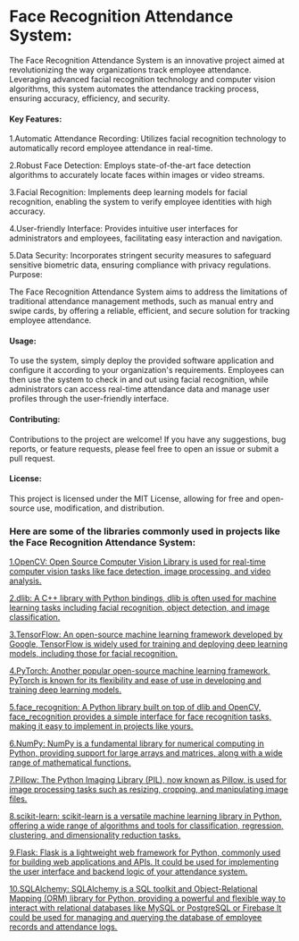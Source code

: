 <h1>Face Recognition Attendance System:</h1>

The Face Recognition Attendance System is an innovative project aimed at revolutionizing the way organizations track employee attendance. Leveraging advanced facial recognition technology and computer vision algorithms, this system automates the attendance tracking process, ensuring accuracy, efficiency, and security.

<h4>Key Features:</h4>

1.Automatic Attendance Recording: Utilizes facial recognition technology to automatically record employee attendance in real-time.

2.Robust Face Detection: Employs state-of-the-art face detection algorithms to accurately locate faces within images or video streams.

3.Facial Recognition: Implements deep learning models for facial recognition, enabling the system to verify employee identities with high accuracy.

4.User-friendly Interface: Provides intuitive user interfaces for administrators and employees, facilitating easy interaction and navigation.

5.Data Security: Incorporates stringent security measures to safeguard sensitive biometric data, ensuring compliance with privacy regulations.
Purpose:

The Face Recognition Attendance System aims to address the limitations of traditional attendance management methods, such as manual entry and swipe cards, by offering a reliable, efficient, and secure solution for tracking employee attendance.

<h4>Usage:</h4>
To use the system, simply deploy the provided software application and configure it according to your organization's requirements. Employees can then use the system to check in and out using facial recognition, while administrators can access real-time attendance data and manage user profiles through the user-friendly interface.

<h4>Contributing:</h4>
Contributions to the project are welcome! If you have any suggestions, bug reports, or feature requests, please feel free to open an issue or submit a pull request.

<h4>License:</h4>
This project is licensed under the MIT License, allowing for free and open-source use, modification, and distribution.



<h3><b>Here are some of the libraries commonly used in projects like the Face Recognition Attendance System:</b></h3>

<u>1.OpenCV<u>: Open Source Computer Vision Library is used for real-time computer vision tasks like face detection, image processing, and video analysis.

<u>2.dlib<u>: A C++ library with Python bindings, dlib is often used for machine learning tasks including facial recognition, object detection, and image classification.

<u>3.TensorFlow<u>: An open-source machine learning framework developed by Google, TensorFlow is widely used for training and deploying deep learning models, including those for facial recognition.

<u>4.PyTorch<u>: Another popular open-source machine learning framework, PyTorch is known for its flexibility and ease of use in developing and training deep learning models.

<u>5.face_recognition<u>: A Python library built on top of dlib and OpenCV, face_recognition provides a simple interface for face recognition tasks, making it easy to implement in projects like yours.

<u>6.NumPy<u>: NumPy is a fundamental library for numerical computing in Python, providing support for large arrays and matrices, along with a wide range of mathematical functions.

<u>7.Pillow<u>: The Python Imaging Library (PIL), now known as Pillow, is used for image processing tasks such as resizing, cropping, and manipulating image files.

<u>8.scikit-learn<u>: scikit-learn is a versatile machine learning library in Python, offering a wide range of algorithms and tools for classification, regression, clustering, and dimensionality reduction tasks.

<u>9.Flask<u>: Flask is a lightweight web framework for Python, commonly used for building web applications and APIs. It could be used for implementing the user interface and backend logic of your attendance system.

<u>10.SQLAlchemy<u>: SQLAlchemy is a SQL toolkit and Object-Relational Mapping (ORM) library for Python, providing a powerful and flexible way to interact with relational databases like MySQL or PostgreSQL or Firebase It could be used for managing and querying the database of employee records and attendance logs.
